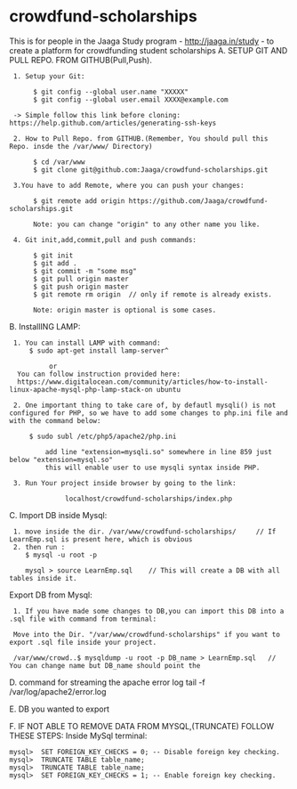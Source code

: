 crowdfund-scholarships
======================

This is for people in the Jaaga Study program - http://jaaga.in/study - to create a platform for crowdfunding student scholarships 
A. SETUP GIT AND PULL REPO. FROM GITHUB(Pull,Push).

     1. Setup your Git:

          $ git config --global user.name "XXXXX"
          $ git config --global user.email XXXX@example.com 
          
     -> Simple follow this link before cloning: https://help.github.com/articles/generating-ssh-keys     

     2. How to Pull Repo. from GITHUB.(Remember, You should pull this Repo. insde the /var/www/ Directory)
          
          $ cd /var/www
          $ git clone git@github.com:Jaaga/crowdfund-scholarships.git

     3.You have to add Remote, where you can push your changes:
   
          $ git remote add origin https://github.com/Jaaga/crowdfund-scholarships.git

          Note: you can change "origin" to any other name you like.

     4. Git init,add,commit,pull and push commands:

          $ git init
          $ git add .
          $ git commit -m "some msg"
          $ git pull origin master
          $ git push origin master
          $ git remote rm origin  // only if remote is already exists.

          Note: origin master is optional is some cases.

B. InstallING LAMP:
     
     1. You can install LAMP with command:
         $ sudo apt-get install lamp-server^

              or
      You can follow instruction provided here:
      https://www.digitalocean.com/community/articles/how-to-install-linux-apache-mysql-php-lamp-stack-on ubuntu

     2. One important thing to take care of, by defautl mysqli() is not configured for PHP, so we have to add some changes to php.ini file and  with the command below:
        
         $ sudo subl /etc/php5/apache2/php.ini

             add line "extension=mysqli.so" somewhere in line 859 just below "extension=mysql.so"
             this will enable user to use mysqli syntax inside PHP.

     3. Run Your project inside browser by going to the link: 

                  localhost/crowdfund-scholarships/index.php

C. Import DB inside Mysql:

     1. move inside the dir. /var/www/crowdfund-scholarships/     // If LearnEmp.sql is present here, which is obvious
     2. then run :
        $ mysql -u root -p 
      
        mysql > source LearnEmp.sql    // This will create a DB with all tables inside it.
   
   Export DB from Mysql:

     1. If you have made some changes to DB,you can import this DB into a .sql file with command from terminal:

     Move into the Dir. "/var/www/crowdfund-scholarships" if you want to export .sql file inside your project.  

     /var/www/crowd..$ mysqldump -u root -p DB_name > LearnEmp.sql   // You can change name but DB_name should point the 

D. command for streaming the apache error log 
tail -f /var/log/apache2/error.log


E. DB you wanted to export 

F. IF NOT ABLE TO REMOVE DATA FROM MYSQL,(TRUNCATE) FOLLOW THESE STEPS:
    Inside MySql terminal:

    mysql>  SET FOREIGN_KEY_CHECKS = 0; -- Disable foreign key checking.
    mysql>  TRUNCATE TABLE table_name;
    mysql>  TRUNCATE TABLE table_name;
    mysql>  SET FOREIGN_KEY_CHECKS = 1; -- Enable foreign key checking.



